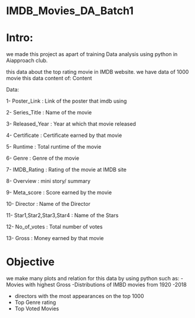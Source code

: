 # IMDB_Movies_DA_Batch1
# Intro:
we made this project  as apart of training Data analysis using python  in Aiapproach club.

this data about the top rating movie in IMDB website.
we have data of 1000 movie
this data content of:
Content

Data:

1- Poster_Link : Link of the poster that imdb using

2- Series_Title : Name of the movie

3- Released_Year : Year at which that movie released

4- Certificate : Certificate earned by that movie

5- Runtime : Total runtime of the movie

6- Genre : Genre of the movie

7- IMDB_Rating : Rating of the movie at IMDB site

8- Overview : mini story/ summary

9- Meta_score : Score earned by the movie

10- Director : Name of the Director

11- Star1,Star2,Star3,Star4 : Name of the Stars

12- No_of_votes : Total number of votes

13- Gross : Money earned by that movie


# Objective
we make many plots and relation for this data by using python such as:
-Movies with highest Gross
-Distributions of IMBD movies from 1920 -2018
- directors with the most appearances on the top 1000
- Top Genre rating
- Top Voted Movies






